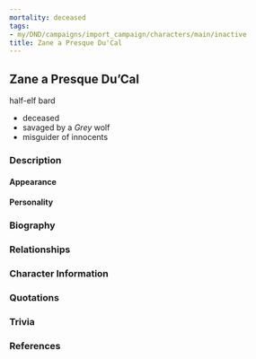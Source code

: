 ```yaml
---
mortality: deceased
tags:
- my/DND/campaigns/import_campaign/characters/main/inactive
title: Zane a Presque Du'Cal
---
```


## Zane a Presque Du’Cal

half-elf bard

- deceased
- savaged by a _Grey_ wolf
- misguider of innocents

### Description

#### Appearance

#### Personality

### Biography

### Relationships

### Character Information

### Quotations

### Trivia

### References

